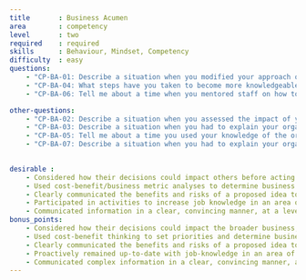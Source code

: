 ```yaml
---
title       : Business Acumen
area        : competency
level       : two
required    : required
skills      : Behaviour, Mindset, Competency
difficulty  : easy
questions:
    - "CP-BA-01: Describe a situation when you modified your approach on an assignment due to a change in business conditions."
    - "CP-BA-04: What steps have you taken to become more knowledgeable and effective in your role?"
    - "CP-BA-06: Tell me about a time when you mentored staff on how to effectively communicate complex or sensitive ideas in a manner that is easily understood. How did you communicate this change to others?"

other-questions:     
    - "CP-BA-02: Describe a situation when you assessed the impact of your work from a cost-benefit or business-metric perspective."
    - "CP-BA-03: Describe a situation when you had to explain your organisation’s business strategy to a client, candidate, partner, or vendor."
    - "CP-BA-05: Tell me about a time you used your knowledge of the organisation to get an idea approved."
    - "CP-BA-07: Describe a situation when you had to explain your organisation’s business strategy to a client, candidate, partner, or vendor. What steps have you taken to become more knowledgeable and effective in your role?"

    
desirable :
    - Considered how their decisions could impact others before acting
    - Used cost-benefit/business metric analyses to determine business impact
    - Clearly communicated the benefits and risks of a proposed idea to others
    - Participated in activities to increase job knowledge in an area of expertise
    - Communicated information in a clear, convincing manner, at a level appropriate for the audience and occasion
bonus_points:
    - Considered how their decisions could impact the broader business, before acting, and whether they were compatible with organisational goals and objectives
    - Used cost-benefit thinking to set priorities and determine business impact
    - Clearly communicated the benefits and risks of a proposed idea to senior stakeholders and received support
    - Proactively remained up-to-date with job-knowledge in an area of expertise
    - Communicated complex information in a clear, convincing manner, at a level appropriate for the audience and occasion
---
```

